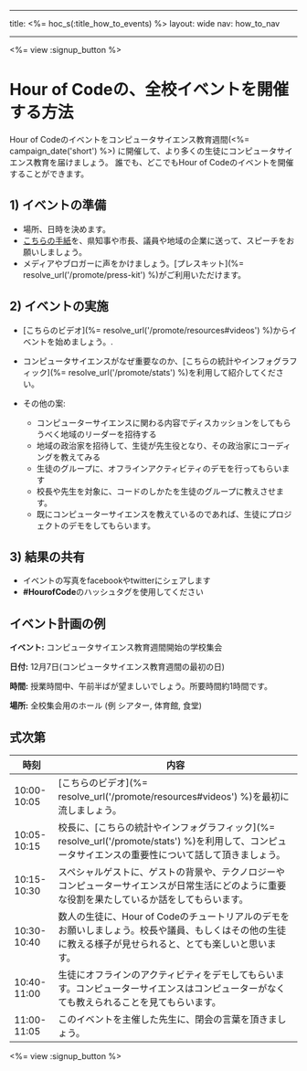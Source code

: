 * * *

title: <%= hoc_s(:title_how_to_events) %> layout: wide nav: how_to_nav

* * *

<%= view :signup_button %>

# Hour of Codeの、全校イベントを開催する方法

Hour of Codeのイベントをコンピュータサイエンス教育週間(<%= campaign_date('short') %>) に開催して、より多くの生徒にコンピュータサイエンス教育を届けましょう。 誰でも、どこでもHour of Codeのイベントを開催することができます。

## 1) イベントの準備

  * 場所、日時を決めます。
  * [こちらの手紙](https://docs.google.com/a/code.org/document/d/1eP41sKW7y0qq_JvkRIgZK8dWYICaGRZ4CCDETXa78wY/edit)を、県知事や市長、議員や地域の企業に送って、スピーチをお願いしましょう。
  * メディアやブロガーに声をかけましょう。[プレスキット](%= resolve_url('/promote/press-kit') %)がご利用いただけます。

## 2) イベントの実施

  * [こちらのビデオ](%= resolve_url('/promote/resources#videos') %)からイベントを始めましょう。.
  * コンピュータサイエンスがなぜ重要なのか、[こちらの統計やインフォグラフィック](%= resolve_url('/promote/stats') %)を利用して紹介してください。   
      
    
  * その他の案: 
      * コンピューターサイエンスに関わる内容でディスカッションをしてもらうべく地域のリーダーを招待する
      * 地域の政治家を招待して、生徒が先生役となり、その政治家にコーディングを教えてみる
      * 生徒のグループに、オフラインアクティビティのデモを行ってもらいます
      * 校長や先生を対象に、コードのしかたを生徒のグループに教えさせます。
      * 既にコンピューターサイエンスを教えているのであれば、生徒にプロジェクトのデモをしてもらいます。

## 3) 結果の共有

  * イベントの写真をfacebookやtwitterにシェアします 
  * **#HourofCode**のハッシュタグを使用してください

## イベント計画の例

**イベント:** コンピュータサイエンス教育週間開始の学校集会

**日付:** 12月7日(コンピュータサイエンス教育週間の最初の日)

**時間:** 授業時間中、午前半ばが望ましいでしょう。所要時間約1時間です。

**場所:** 全校集会用のホール (例 シアター, 体育館, 食堂)   
  


## 式次第

| 時刻          | 内容                                                                                             |
| ----------- | ---------------------------------------------------------------------------------------------- |
| 10:00-10:05 | [こちらのビデオ](%= resolve_url('/promote/resources#videos') %)を最初に流しましょう。                            |
| 10:05-10:15 | 校長に、[こちらの統計やインフォグラフィック](%= resolve_url('/promote/stats') %)を利用して、コンピュータサイエンスの重要性について話して頂きましょう。 |
| 10:15-10:30 | スペシャルゲストに、ゲストの背景や、テクノロジーやコンピューターサイエンスが日常生活にどのように重要な役割を果たしているか話をしてもらいます。                        |
| 10:30-10:40 | 数人の生徒に、Hour of Codeのチュートリアルのデモをお願いしましょう。校長や議員、もしくはその他の生徒に教える様子が見せられると、とても楽しいと思います。             |
| 10:40-11:00 | 生徒にオフラインのアクティビティをデモしてもらいます。コンピューターサイエンスはコンピューターがなくても教えられることを見てもらいます。                           |
| 11:00-11:05 | このイベントを主催した先生に、閉会の言葉を頂きましょう。                                                                   |

<%= view :signup_button %>
